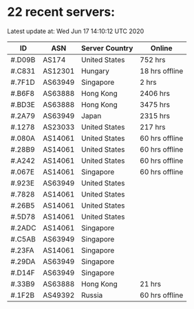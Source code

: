 # 22 recent servers:

Latest update at: Wed Jun 17 14:10:12 UTC 2020

| ID | ASN | Server Country | Online |
| -- | --- | -------------- | ------ |
| #.D09B | AS174 | United States | 752 hrs |
| #.C831 | AS12301 | Hungary | 18 hrs offline |
| #.7F1D | AS63949 | Singapore | 2 hrs |
| #.B6F8 | AS63888 | Hong Kong | 2406 hrs |
| #.BD3E | AS63888 | Hong Kong | 3475 hrs |
| #.2A79 | AS63949 | Japan | 2315 hrs |
| #.1278 | AS23033 | United States | 217 hrs |
| #.080A | AS14061 | United States | 60 hrs offline |
| #.28B9 | AS14061 | United States | 60 hrs offline |
| #.A242 | AS14061 | United States | 60 hrs offline |
| #.067E | AS14061 | Singapore | 60 hrs offline |
| #.923E | AS63949 | United States | |
| #.7828 | AS14061 | United States | |
| #.26B5 | AS14061 | United States | |
| #.5D78 | AS14061 | United States | |
| #.2ADC | AS14061 | Singapore | |
| #.C5AB | AS63949 | Singapore | |
| #.23FA | AS14061 | Singapore | |
| #.29DA | AS63949 | Singapore | |
| #.D14F | AS63949 | Singapore | |
| #.33B9 | AS63888 | Hong Kong | 21 hrs |
| #.1F2B | AS49392 | Russia | 60 hrs offline |

